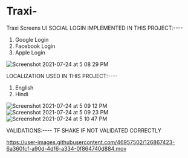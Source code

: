 # Traxi-
Traxi Screens UI
SOCIAL LOGIN IMPLEMENTED IN THIS PROJECT:----
1. Google Login
2. Facebook Login
3. Apple Login

![Screenshot 2021-07-24 at 5 08 29 PM](https://user-images.githubusercontent.com/46957502/126867247-a86f371e-a0cb-4422-997e-89d012c47b4e.png)

LOCALIZATION USED IN THIS PROJECT:----
1. English
2. Hindi

![Screenshot 2021-07-24 at 5 09 12 PM](https://user-images.githubusercontent.com/46957502/126867266-6f377d79-d503-43bf-bc98-0542573d6169.png)
![Screenshot 2021-07-24 at 5 09 23 PM](https://user-images.githubusercontent.com/46957502/126867270-992bc3c5-9195-492a-bec2-4a559d18febc.png)
![Screenshot 2021-07-24 at 5 10 47 PM](https://user-images.githubusercontent.com/46957502/126867305-cba1c884-9808-4116-b2dd-8f9fca512d50.png)

VALIDATIONS:----
TF SHAKE IF NOT VALIDATED CORRECTLY

https://user-images.githubusercontent.com/46957502/126867423-6a360fcf-a90d-4df6-a334-0f864740d884.mov

